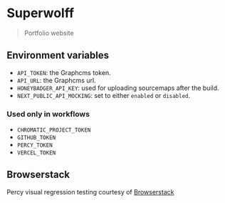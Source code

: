 # Superwolff

> Portfolio website

## Environment variables

- `API_TOKEN`: the Graphcms token.
- `API_URL`: the Graphcms url.
- `HONEYBADGER_API_KEY`: used for uploading sourcemaps after the build.
- `NEXT_PUBLIC_API_MOCKING`: set to either `enabled` or `disabled`.

### Used only in workflows

- `CHROMATIC_PROJECT_TOKEN`
- `GITHUB_TOKEN`
- `PERCY_TOKEN`
- `VERCEL_TOKEN`

## Browserstack

Percy visual regression testing courtesy of [Browserstack](https://www.browserstack.com/open-source)
